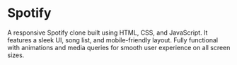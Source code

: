 # Spotify
A responsive Spotify clone built using HTML, CSS, and JavaScript. It features a sleek UI, song list, and mobile-friendly layout. Fully functional with animations and media queries for smooth user experience on all screen sizes.
